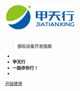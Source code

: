 <!-- _coverpage.md 封面 -->

![logo](_media/JTX_LOGO.png)

# 

> **部标设备开发指南**

- 
- **甲天行**
- **一路伴你行！**
- 

[开始使用](/README.md)

